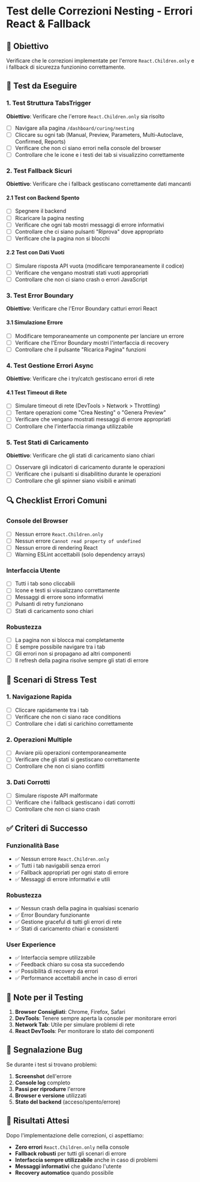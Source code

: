 # Test delle Correzioni Nesting - Errori React & Fallback

## 🎯 Obiettivo
Verificare che le correzioni implementate per l'errore `React.Children.only` e i fallback di sicurezza funzionino correttamente.

## 🧪 Test da Eseguire

### 1. Test Struttura TabsTrigger
**Obiettivo**: Verificare che l'errore `React.Children.only` sia risolto
- [ ] Navigare alla pagina `/dashboard/curing/nesting`
- [ ] Cliccare su ogni tab (Manual, Preview, Parameters, Multi-Autoclave, Confirmed, Reports)
- [ ] Verificare che non ci siano errori nella console del browser
- [ ] Controllare che le icone e i testi dei tab si visualizzino correttamente

### 2. Test Fallback Sicuri
**Obiettivo**: Verificare che i fallback gestiscano correttamente dati mancanti

#### 2.1 Test con Backend Spento
- [ ] Spegnere il backend
- [ ] Ricaricare la pagina nesting
- [ ] Verificare che ogni tab mostri messaggi di errore informativi
- [ ] Controllare che ci siano pulsanti "Riprova" dove appropriato
- [ ] Verificare che la pagina non si blocchi

#### 2.2 Test con Dati Vuoti
- [ ] Simulare risposta API vuota (modificare temporaneamente il codice)
- [ ] Verificare che vengano mostrati stati vuoti appropriati
- [ ] Controllare che non ci siano crash o errori JavaScript

### 3. Test Error Boundary
**Obiettivo**: Verificare che l'Error Boundary catturi errori React

#### 3.1 Simulazione Errore
- [ ] Modificare temporaneamente un componente per lanciare un errore
- [ ] Verificare che l'Error Boundary mostri l'interfaccia di recovery
- [ ] Controllare che il pulsante "Ricarica Pagina" funzioni

### 4. Test Gestione Errori Async
**Obiettivo**: Verificare che i try/catch gestiscano errori di rete

#### 4.1 Test Timeout di Rete
- [ ] Simulare timeout di rete (DevTools > Network > Throttling)
- [ ] Tentare operazioni come "Crea Nesting" o "Genera Preview"
- [ ] Verificare che vengano mostrati messaggi di errore appropriati
- [ ] Controllare che l'interfaccia rimanga utilizzabile

### 5. Test Stati di Caricamento
**Obiettivo**: Verificare che gli stati di caricamento siano chiari

- [ ] Osservare gli indicatori di caricamento durante le operazioni
- [ ] Verificare che i pulsanti si disabilitino durante le operazioni
- [ ] Controllare che gli spinner siano visibili e animati

## 🔍 Checklist Errori Comuni

### Console del Browser
- [ ] Nessun errore `React.Children.only`
- [ ] Nessun errore `Cannot read property of undefined`
- [ ] Nessun errore di rendering React
- [ ] Warning ESLint accettabili (solo dependency arrays)

### Interfaccia Utente
- [ ] Tutti i tab sono cliccabili
- [ ] Icone e testi si visualizzano correttamente
- [ ] Messaggi di errore sono informativi
- [ ] Pulsanti di retry funzionano
- [ ] Stati di caricamento sono chiari

### Robustezza
- [ ] La pagina non si blocca mai completamente
- [ ] È sempre possibile navigare tra i tab
- [ ] Gli errori non si propagano ad altri componenti
- [ ] Il refresh della pagina risolve sempre gli stati di errore

## 🚨 Scenari di Stress Test

### 1. Navigazione Rapida
- [ ] Cliccare rapidamente tra i tab
- [ ] Verificare che non ci siano race conditions
- [ ] Controllare che i dati si carichino correttamente

### 2. Operazioni Multiple
- [ ] Avviare più operazioni contemporaneamente
- [ ] Verificare che gli stati si gestiscano correttamente
- [ ] Controllare che non ci siano conflitti

### 3. Dati Corrotti
- [ ] Simulare risposte API malformate
- [ ] Verificare che i fallback gestiscano i dati corrotti
- [ ] Controllare che non ci siano crash

## ✅ Criteri di Successo

### Funzionalità Base
- ✅ Nessun errore `React.Children.only`
- ✅ Tutti i tab navigabili senza errori
- ✅ Fallback appropriati per ogni stato di errore
- ✅ Messaggi di errore informativi e utili

### Robustezza
- ✅ Nessun crash della pagina in qualsiasi scenario
- ✅ Error Boundary funzionante
- ✅ Gestione graceful di tutti gli errori di rete
- ✅ Stati di caricamento chiari e consistenti

### User Experience
- ✅ Interfaccia sempre utilizzabile
- ✅ Feedback chiaro su cosa sta succedendo
- ✅ Possibilità di recovery da errori
- ✅ Performance accettabili anche in caso di errori

## 📝 Note per il Testing

1. **Browser Consigliati**: Chrome, Firefox, Safari
2. **DevTools**: Tenere sempre aperta la console per monitorare errori
3. **Network Tab**: Utile per simulare problemi di rete
4. **React DevTools**: Per monitorare lo stato dei componenti

## 🐛 Segnalazione Bug

Se durante i test si trovano problemi:

1. **Screenshot** dell'errore
2. **Console log** completo
3. **Passi per riprodurre** l'errore
4. **Browser e versione** utilizzati
5. **Stato del backend** (acceso/spento/errore)

## 🎉 Risultati Attesi

Dopo l'implementazione delle correzioni, ci aspettiamo:

- **Zero errori** `React.Children.only` nella console
- **Fallback robusti** per tutti gli scenari di errore
- **Interfaccia sempre utilizzabile** anche in caso di problemi
- **Messaggi informativi** che guidano l'utente
- **Recovery automatico** quando possibile 